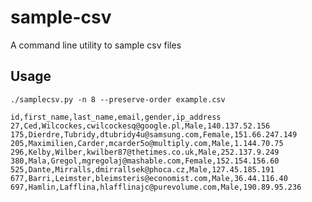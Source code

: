 # sample-csv
A command line utility to sample csv files

## Usage

    ./samplecsv.py -n 8 --preserve-order example.csv

    id,first_name,last_name,email,gender,ip_address
    27,Ced,Wilcockes,cwilcockesq@google.pl,Male,140.137.52.156
    175,Dierdre,Tubridy,dtubridy4u@samsung.com,Female,151.66.247.149
    205,Maximilien,Carder,mcarder5o@multiply.com,Male,1.144.70.75
    296,Kelby,Wilber,kwilber87@thetimes.co.uk,Male,252.137.9.249
    380,Mala,Gregol,mgregolaj@mashable.com,Female,152.154.156.60
    525,Dante,Mirralls,dmirrallsek@phoca.cz,Male,127.45.185.191
    677,Barri,Leimster,bleimsteris@economist.com,Male,36.44.116.40
    697,Hamlin,Lafflina,hlafflinajc@purevolume.com,Male,190.89.95.236
